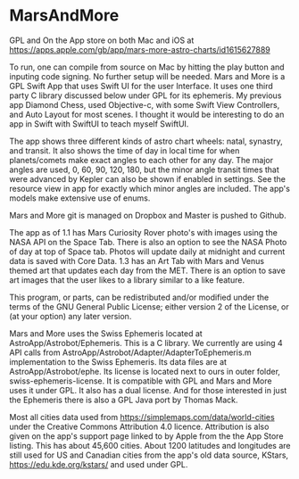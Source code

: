 # MarsAndMore
GPL and On the App store on both Mac and iOS at https://apps.apple.com/gb/app/mars-more-astro-charts/id1615627889

To run, one can compile from source on Mac by hitting the play button and inputing code signing. No further setup will be needed.  Mars and More is a GPL Swift App that uses Swift UI for the user Interface. It uses one third party C library discussed below under GPL for its ephemeris. My previous app Diamond Chess, used Objective-c, with some Swift View Controllers, and Auto Layout for most scenes. I thought it would be interesting to do an app in Swift with SwiftUI to teach myself SwiftUI.

The app shows three different kinds of astro chart wheels: natal, synastry, and transit. It also shows the time of day in local time for when planets/comets make exact angles to each other for any day. The major angles are used, 0, 60, 90, 120, 180, but the minor angle transit times that were advanced by Kepler can also be shown if enabled in settings.  See the resource view in app for exactly which minor angles are included. The app's models make extensive use of enums.

Mars and More git is managed on Dropbox and Master is pushed to Github.

The app as of 1.1 has Mars Curiosity Rover photo's with images using the NASA API on the Space Tab. There is also an option to see the NASA Photo of day at top of Space tab. Photos will update daily at midnight and current data is saved with Core Data. 1.3 has an Art Tab with Mars and Venus themed art that updates each day from the MET. There is an option to save art images that the user likes to a library similar to a like feature.

This program, or parts, can be redistributed and/or modified under the terms of the GNU General Public License; either version 2 of the License, or (at your option) any later version.

Mars and More uses the Swiss Ephemeris located at AstroApp/Astrobot/Ephemeris. This is a C library. We currently are using 4 API calls from AstroApp/Astrobot/Adapter/AdapterToEphemeris.m implementation to the Swiss Ephemeris.  Its data files are at AstroApp/Astrobot/ephe. Its license is located next to ours in outer folder, swiss-ephemeris-license. It is compatible with GPL and Mars and More uses it under GPL. It also has a dual license. And for those interested in just the Ephemeris there is also a GPL Java port by Thomas Mack.

Most all cities data used from https://simplemaps.com/data/world-cities under the Creative Commons Attribution 4.0 licence. Attribution is also given on the app's support page linked to by Apple from the the App Store listing.  This has about 45,600 cities. About 1200 latitudes and longitudes are still used for US and Canadian cities from the app's old data source, KStars, https://edu.kde.org/kstars/ and used under GPL. 


